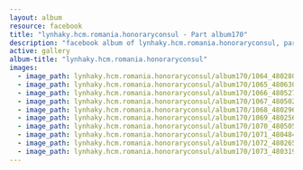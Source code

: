 ```yaml
---
layout: album
resource: facebook
title: "lynhaky.hcm.romania.honoraryconsul - Part album170"
description: "facebook album of lynhaky.hcm.romania.honoraryconsul, part album170."
active: gallery
album-title: "lynhaky.hcm.romania.honoraryconsul"
images:
  - image_path: lynhaky.hcm.romania.honoraryconsul/album170/1064_480280869_1168552207962071_349169344612015832_n.jpg
  - image_path: lynhaky.hcm.romania.honoraryconsul/album170/1065_480630541_1168550727962219_9006734913628554839_n.jpg
  - image_path: lynhaky.hcm.romania.honoraryconsul/album170/1066_480527449_1168550651295560_3809594737638814934_n.jpg
  - image_path: lynhaky.hcm.romania.honoraryconsul/album170/1067_480502400_1168550724628886_9097158551388729602_n.jpg
  - image_path: lynhaky.hcm.romania.honoraryconsul/album170/1068_480296157_1168550684628890_1053676833631055388_n.jpg
  - image_path: lynhaky.hcm.romania.honoraryconsul/album170/1069_480256727_1168550381295587_7143769305504648137_n.jpg
  - image_path: lynhaky.hcm.romania.honoraryconsul/album170/1070_480505484_1168550751295550_3107789762306988540_n.jpg
  - image_path: lynhaky.hcm.romania.honoraryconsul/album170/1071_480484082_1168550697962222_7872060798231341381_n.jpg
  - image_path: lynhaky.hcm.romania.honoraryconsul/album170/1072_480265821_1168550621295563_5929061190847726768_n.jpg
  - image_path: lynhaky.hcm.romania.honoraryconsul/album170/1073_480319351_1168550271295598_6586347887576682530_n.jpg
---
```

